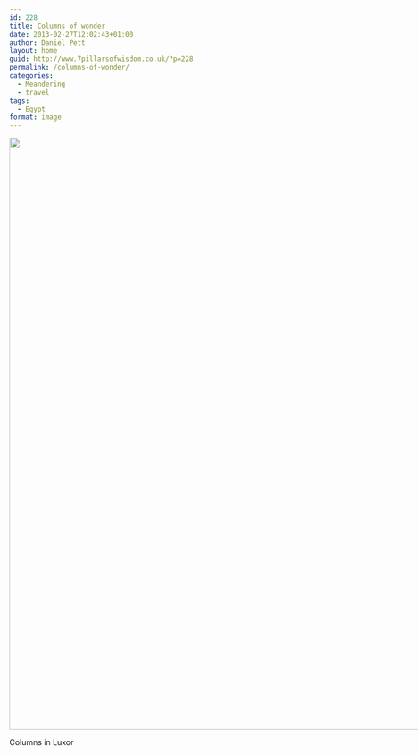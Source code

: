 ```yaml
---
id: 228
title: Columns of wonder
date: 2013-02-27T12:02:43+01:00
author: Daniel Pett
layout: home
guid: http://www.7pillarsofwisdom.co.uk/?p=228
permalink: /columns-of-wonder/
categories:
  - Meandering
  - travel
tags:
  - Egypt
format: image
---
```

<div style="width: 1610px" class="wp-caption alignnone">
  <img src="https://farm9.staticflickr.com/8511/8553939973_f5d73be7ae_h.jpg" alt="" width="1600" height="1060" />
  
  <p class="wp-caption-text">
    Columns in Luxor
  </p>
</div>